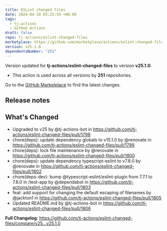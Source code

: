 ```yaml
---
title: ESLint changed files
date: 2024-04-30 03:25:59 +00:00
tags:
  - tj-actions
  - GitHub Actions
draft: false
repo: tj-actions/eslint-changed-files
marketplace: https://github.com/marketplace/actions/eslint-changed-files
version: v25.1.0
dependentsNumber: "251"
---
```



Version updated for **tj-actions/eslint-changed-files** to version **v25.1.0**.
- This action is used across all versions by **251** repositories.

Go to the [GitHub Marketplace](https://github.com/marketplace/actions/eslint-changed-files) to find the latest changes.

## Release notes

## What's Changed
* Upgraded to v25 by @tj-actions-bot in https://github.com/tj-actions/eslint-changed-files/pull/1798
* chore(deps): update dependency globals to v15.1.0 by @renovate in https://github.com/tj-actions/eslint-changed-files/pull/1799
* chore(deps): lock file maintenance by @renovate in https://github.com/tj-actions/eslint-changed-files/pull/1800
* chore(deps): update dependency typescript-eslint to v7.8.0 by @renovate in https://github.com/tj-actions/eslint-changed-files/pull/1802
* chore(deps-dev): bump @typescript-eslint/eslint-plugin from 7.7.1 to 7.8.0 in /test-app by @dependabot in https://github.com/tj-actions/eslint-changed-files/pull/1803
* feat: add support for changing the default escaping of filenames by @jackton1 in https://github.com/tj-actions/eslint-changed-files/pull/1805
* Updated README.md by @tj-actions-bot in https://github.com/tj-actions/eslint-changed-files/pull/1806


**Full Changelog**: https://github.com/tj-actions/eslint-changed-files/compare/v25...v25.1.0
